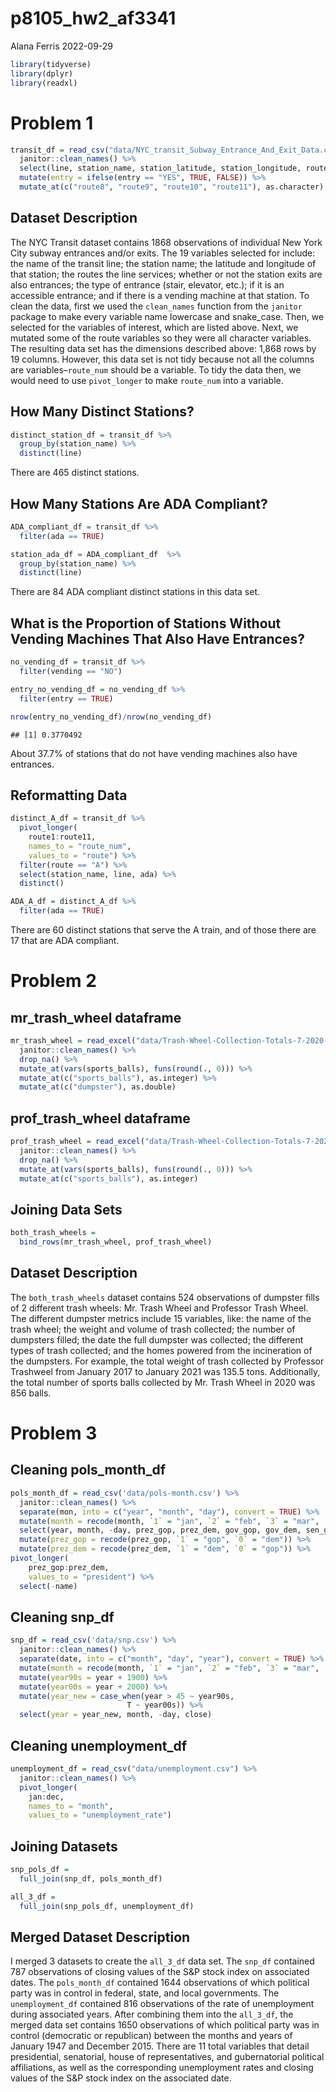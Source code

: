 p8105_hw2_af3341
================
Alana Ferris
2022-09-29

``` r
library(tidyverse)
library(dplyr)
library(readxl)
```

# Problem 1

``` r
transit_df = read_csv("data/NYC_transit_Subway_Entrance_And_Exit_Data.csv") %>%
  janitor::clean_names() %>% 
  select(line, station_name, station_latitude, station_longitude, route1:route11, entry, vending, entrance_type, ada) %>% 
  mutate(entry = ifelse(entry == "YES", TRUE, FALSE)) %>%
  mutate_at(c("route8", "route9", "route10", "route11"), as.character)
```

## Dataset Description

The NYC Transit dataset contains 1868 observations of individual New
York City subway entrances and/or exits. The 19 variables selected for
include: the name of the transit line; the station name; the latitude
and longitude of that station; the routes the line services; whether or
not the station exits are also entrances; the type of entrance (stair,
elevator, etc.); if it is an accessible entrance; and if there is a
vending machine at that station. To clean the data, first we used the
`clean_names` function from the `janitor` package to make every variable
name lowercase and snake_case. Then, we selected for the variables of
interest, which are listed above. Next, we mutated some of the route
variables so they were all character variables. The resulting data set
has the dimensions described above: 1,868 rows by 19 columns. However,
this data set is not tidy because not all the columns are
variables–`route_num` should be a variable. To tidy the data then, we
would need to use `pivot_longer` to make `route_num` into a variable.

## How Many Distinct Stations?

``` r
distinct_station_df = transit_df %>%
  group_by(station_name) %>%
  distinct(line)
```

There are 465 distinct stations.

## How Many Stations Are ADA Compliant?

``` r
ADA_compliant_df = transit_df %>%
  filter(ada == TRUE)

station_ada_df = ADA_compliant_df  %>%
  group_by(station_name) %>%
  distinct(line)
```

There are 84 ADA compliant distinct stations in this data set.

## What is the Proportion of Stations Without Vending Machines That Also Have Entrances?

``` r
no_vending_df = transit_df %>%
  filter(vending == "NO") 

entry_no_vending_df = no_vending_df %>%
  filter(entry == TRUE)

nrow(entry_no_vending_df)/nrow(no_vending_df)
```

    ## [1] 0.3770492

About 37.7% of stations that do not have vending machines also have
entrances.

## Reformatting Data

``` r
distinct_A_df = transit_df %>% 
  pivot_longer(
    route1:route11,
    names_to = "route_num",
    values_to = "route") %>% 
  filter(route == "A") %>% 
  select(station_name, line, ada) %>% 
  distinct()

ADA_A_df = distinct_A_df %>% 
  filter(ada == TRUE)
```

There are 60 distinct stations that serve the A train, and of those
there are 17 that are ADA compliant.

# Problem 2

## mr_trash_wheel dataframe

``` r
mr_trash_wheel = read_excel("data/Trash-Wheel-Collection-Totals-7-2020-2.xlsx", sheet = "Mr. Trash Wheel", range = "A2:O535") %>% 
  janitor::clean_names() %>% 
  drop_na() %>% 
  mutate_at(vars(sports_balls), funs(round(., 0))) %>% 
  mutate_at(c("sports_balls"), as.integer) %>% 
  mutate_at(c("dumpster"), as.double)
```

## prof_trash_wheel dataframe

``` r
prof_trash_wheel = read_excel("data/Trash-Wheel-Collection-Totals-7-2020-2.xlsx", sheet = "Professor Trash Wheel", range = "A2:O117") %>% 
  janitor::clean_names() %>% 
  drop_na() %>% 
  mutate_at(vars(sports_balls), funs(round(., 0))) %>% 
  mutate_at(c("sports_balls"), as.integer)
```

## Joining Data Sets

``` r
both_trash_wheels = 
  bind_rows(mr_trash_wheel, prof_trash_wheel)
```

## Dataset Description

The `both_trash_wheels` dataset contains 524 observations of dumpster
fills of 2 different trash wheels: Mr. Trash Wheel and Professor Trash
Wheel. The different dumpster metrics include 15 variables, like: the
name of the trash wheel; the weight and volume of trash collected; the
number of dumpsters filled; the date the full dumpster was collected;
the different types of trash collected; and the homes powered from the
incineration of the dumpsters. For example, the total weight of trash
collected by Professor Trashweel from January 2017 to January 2021 was
135.5 tons. Additionally, the total number of sports balls collected by
Mr. Trash Wheel in 2020 was 856 balls.

# Problem 3

## Cleaning pols_month_df

``` r
pols_month_df = read_csv('data/pols-month.csv') %>% 
  janitor::clean_names() %>% 
  separate(mon, into = c("year", "month", "day"), convert = TRUE) %>% 
  mutate(month = recode(month, `1` = "jan", `2` = "feb", `3` = "mar", `4` = "apr", `5` = "may", `6` = "jun", `7` = "jul", `8` = "aug", `9` = "sep", `10` = "oct", `11` = "nov", `12` = "dec")) %>% 
  select(year, month, -day, prez_gop, prez_dem, gov_gop, gov_dem, sen_gop, sen_dem, rep_gop, rep_dem) %>% 
  mutate(prez_gop = recode(prez_gop, `1` = "gop", `0` = "dem")) %>% 
  mutate(prez_dem = recode(prez_dem, `1` = "dem", `0` = "gop")) %>% 
pivot_longer(
    prez_gop:prez_dem,
    values_to = "president") %>% 
  select(-name)
```

## Cleaning snp_df

``` r
snp_df = read_csv('data/snp.csv') %>% 
  janitor::clean_names() %>% 
  separate(date, into = c("month", "day", "year"), convert = TRUE) %>%
  mutate(month = recode(month, `1` = "jan", `2` = "feb", `3` = "mar", `4` = "apr", `5` = "may", `6` = "jun", `7` = "jul", `8` = "aug", `9` = "sep", `10` = "oct", `11` = "nov", `12` = "dec")) %>% 
  mutate(year90s = year + 1900) %>%
  mutate(year00s = year + 2000) %>%
  mutate(year_new = case_when(year > 45 ~ year90s,
                          T ~ year00s)) %>%
  select(year = year_new, month, -day, close)
```

## Cleaning unemployment_df

``` r
unemployment_df = read_csv("data/unemployment.csv") %>% 
  janitor::clean_names() %>% 
  pivot_longer(
    jan:dec,
    names_to = "month",
    values_to = "unemployment_rate")
```

## Joining Datasets

``` r
snp_pols_df = 
  full_join(snp_df, pols_month_df)

all_3_df = 
  full_join(snp_pols_df, unemployment_df)
```

## Merged Dataset Description

I merged 3 datasets to create the `all_3_df` data set. The `snp_df`
contained 787 observations of closing values of the S&P stock index on
associated dates. The `pols_month_df` contained 1644 observations of
which political party was in control in federal, state, and local
governments. The `unemployment_df` contained 816 observations of the
rate of unemployment during associated years. After combining them into
the `all_3_df`, the merged data set contains 1650 observations of which
political party was in control (democratic or republican) between the
months and years of January 1947 and December 2015. There are 11 total
variables that detail presidential, senatorial, house of
representatives, and gubernatorial political affiliations, as well as
the corresponding unemployment rates and closing values of the S&P stock
index on the associated date.
